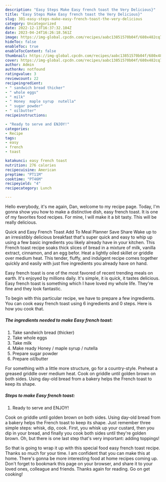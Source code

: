 ```yaml
---
description: "Easy Steps Make Easy french toast the Very Delicious}"
title: "Easy Steps Make Easy french toast the Very Delicious}"
slug: 301-easy-steps-make-easy-french-toast-the-very-delicious
category: Uncategorized
date: 2022-12-13T16:37:32.104Z
date: 2023-04-24T16:26:18.561Z
image: https://img-global.cpcdn.com/recipes/aabc13851570b04f/680x482cq70/easy-french-toast-recipe-main-photo.jpg
hideToc: false
enableToc: true
enableTocContent: false
thumbnail: https://img-global.cpcdn.com/recipes/aabc13851570b04f/680x482cq70/easy-french-toast-recipe-main-photo.jpg
cover: https://img-global.cpcdn.com/recipes/aabc13851570b04f/680x482cq70/easy-french-toast-recipe-main-photo.jpg
author: Admin
authorAv: notfound
ratingvalue: 3
reviewcount: 22
recipeingredient:
- " sandwich bread thicker"
- " whole eggs"
- " milk"
- " Honey  maple syrup  nutella"
- " sugar powder"
- " oilbutter"
recipeinstructions:

- "Ready to serve and ENJOY!"
categories:
- Recipe
tags:
- easy
- french
- toast

katakunci: easy french toast 
nutrition: 276 calories
recipecuisine: American
preptime: "PT11M"
cooktime: "PT46M"
recipeyield: "4"
recipecategory: Lunch

---
```



Hello everybody, it's me again, Dan, welcome to my recipe page. Today, I'm gonna show you how to make a distinctive dish, easy french toast. It is one of my favorites food recipes. For mine, I will make it a bit tasty. This will be really delicious.

Quick and Easy French Toast Add To Meal Planner Save Share Wake up to an irresistibly delicious breakfast that&#39;s super quick and easy to whip up using a few basic ingredients you likely already have in your kitchen. This French toast recipe soaks thick slices of bread in a mixture of milk, vanilla extract, cinnamon, and an egg befor. Heat a lightly oiled skillet or griddle over medium heat. This tender, fluffy, and indulgent recipe comes together quickly and easily with just five ingredients you already have on hand.

Easy french toast is one of the most favored of recent trending meals on earth. It's enjoyed by millions daily. It's simple, it is quick, it tastes delicious. Easy french toast is something which I have loved my whole life. They're fine and they look fantastic.


To begin with this particular recipe, we have to prepare a few ingredients. You can cook easy french toast using 6 ingredients and 0 steps. Here is how you cook that.

<!--inarticleads1-->

##### The ingredients needed to make Easy french toast:

1. Take  sandwich bread (thicker)
1. Take  whole eggs
1. Take  milk
1. Make ready  Honey / maple syrup / nutella
1. Prepare  sugar powder
1. Prepare  oil/butter


For something with a little more structure, go for a country-style. Preheat a greased griddle over medium heat. Cook on griddle until golden brown on both sides. Using day-old bread from a bakery helps the French toast to keep its shape. 

<!--inarticleads2-->

##### Steps to make Easy french toast:


1. Ready to serve and ENJOY!

Cook on griddle until golden brown on both sides. Using day-old bread from a bakery helps the French toast to keep its shape. Just remember three simple steps: whisk, dip, cook. First, you whisk up your custard, then you dip in your bread, and finally you cook both sides until they&#39;re golden brown. Oh, but there is one last step that&#39;s very important: adding toppings! 

So that is going to wrap it up with this special food easy french toast recipe. Thanks so much for your time. I am confident that you can make this at home. There's gonna be more interesting food at home recipes coming up. Don't forget to bookmark this page on your browser, and share it to your loved ones, colleague and friends. Thanks again for reading. Go on get cooking!
